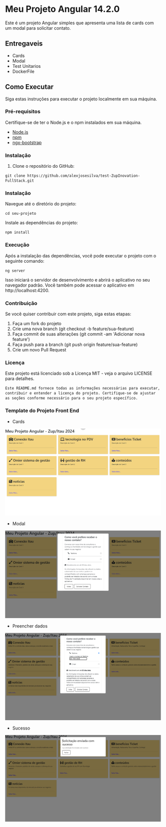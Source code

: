 # Meu Projeto Angular 14.2.0

Este é um projeto Angular simples que apresenta uma lista de cards com um modal para solicitar contato.

## Entregaveis
- Cards
- Modal
- Test Unitarios
- DockerFile


## Como Executar

Siga estas instruções para executar o projeto localmente em sua máquina.

### Pré-requisitos

Certifique-se de ter o Node.js e o npm instalados em sua máquina.

- [Node.js](https://nodejs.org/)
- [npm](https://www.npmjs.com/)
- [ngx-bootstrap](https://www.npmjs.com/package/ngx-bootstrap?activeTab=readme#usage--demo)

### Instalação

1. Clone o repositório do GitHub:

```
git clone https://github.com/alexjosesilva/test-ZupInovation-FullStack.git
```

### Instalação

Navegue até o diretório do projeto:

```
cd seu-projeto
```

Instale as dependências do projeto:

```
npm install
```

### Execução
Após a instalação das dependências, você pode executar o projeto com o seguinte comando:

```
ng server
```

Isso iniciará o servidor de desenvolvimento e abrirá o aplicativo no seu navegador padrão. Você também pode acessar o aplicativo em http://localhost:4200.

### Contribuição

Se você quiser contribuir com este projeto, siga estas etapas:

1. Faça um fork do projeto
2. Crie uma nova branch (git checkout -b feature/sua-feature)
3. Faça commit de suas alterações (git commit -am 'Adicionar nova feature')
4. Faça push para a branch (git push origin feature/sua-feature)
5. Crie um novo Pull Request

### Licença

Este projeto está licenciado sob a Licença MIT - veja o arquivo LICENSE para detalhes.

```
Este README.md fornece todas as informações necessárias para executar, contribuir e entender a licença do projeto. Certifique-se de ajustar as seções conforme necessário para o seu projeto específico.
```

### Template do Projeto Front End

- Cards

![Listagem dos cards](src/assets/img/tela-final-lista-cards.png)

- Modal

![Tela Modal](src/assets/img/tela-final-modal.png)

- Preencher dados

![Tela Modal](src/assets/img/tela-preencher-modal.png)

- Sucesso

![Tela Modal](src/assets/img/tela-sucesso-modal.png)